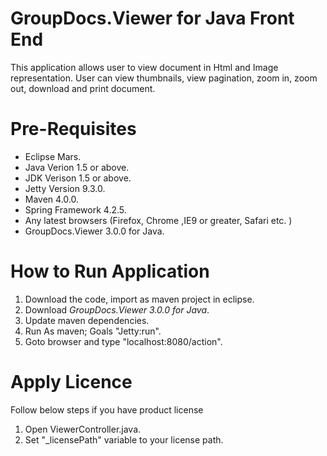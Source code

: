 # GroupDocs.Viewer for Java Front End

This application allows user to view document in Html and Image representation. User can view thumbnails, view pagination, zoom in, zoom out, download and print document.

# Pre-Requisites

* Eclipse Mars.
* Java Verion 1.5 or above.
* JDK Verison 1.5 or above.
* Jetty Version 9.3.0.
* Maven 4.0.0.
* Spring Framework 4.2.5.
* Any latest browsers (Firefox, Chrome ,IE9 or greater, Safari etc. )
* GroupDocs.Viewer 3.0.0 for Java.

# How to Run Application

1. Download the code, import as maven project in eclipse. 
2. Download *GroupDocs.Viewer 3.0.0 for Java*.
3. Update maven dependencies.
4. Run As maven; Goals "Jetty:run".
5. Goto browser and type "localhost:8080/action".

# Apply Licence

Follow below steps if you have product license

1. Open ViewerController.java.
2. Set "_licensePath" variable to your license path. 




